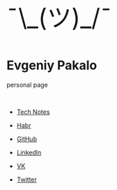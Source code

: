 <p style="font-size: 4em;">¯\_(ツ)_/¯</p>

# Evgeniy Pakalo
personal page

&nbsp;

* [Tech Notes](https://wcoder.github.io/)
* [Habr](https://habrahabr.ru/users/wcoder/)

* [GitHub](https://github.com/wcoder/)
* [LinkedIn](https://www.linkedin.com/in/yauhenipakala/)

* [VK](https://vk.com/evgeniypakalo)
* [Twitter](https://twitter.com/evgeniypakalo)
